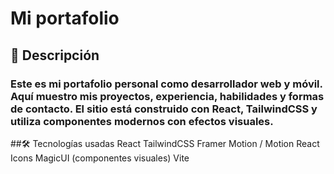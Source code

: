 # Mi portafolio

## 🚀 Descripción

### Este es mi portafolio personal como desarrollador web y móvil. Aquí muestro mis proyectos, experiencia, habilidades y formas de contacto. El sitio está construido con React, TailwindCSS y utiliza componentes modernos con efectos visuales.


##🛠️ Tecnologías usadas
React
TailwindCSS
Framer Motion / Motion
React Icons
MagicUI (componentes visuales)
Vite
